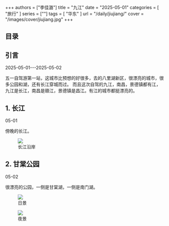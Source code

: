 +++
authors = ["李佳潞"]
title = "九江"
date = "2025-05-01"
categories = [
    "旅行"
]
series = [""]
tags = [
    "华东"
]
url = "/daily/jiujiang/"
cover = "/images/cover/jiujiang.jpg"
+++
<!DOCTYPE html>
<html lang="zh-CN">
<head>
    <meta charset="UTF-8">
    <meta name="viewport" content="width=device-width, initial-scale=1.0">
    <link rel="stylesheet" href="/assets/css/styles.css"> 
    <script src="/assets/js/toc.js"></script>    
</head>
<body>
    <article>
        <nav>
            <h2>目录</h2>
            <ul id="toc">
                <!-- 目录项会在这里动态生成 -->
            </ul>
        </nav>
        <section>
            <h2>引言</h2>
            <p>2025-05-01---2025-05-02</p>
            <p>         五一自驾游第一站，这城市比预想的好很多，去的八里湖新区，很漂亮的城市，很多公园和湖，还有长江穿城而过。
            而且这次自驾的九江，南昌，景德镇都有江，九江是长江，南昌是赣江，景德镇是昌江。有江的城市都挺漂亮的。</p>
        </section>
        <section>
            <h2>1. 长江</h2>
            <p>05-01<i class="fas fa-sun"></i></p>
            <p>         傍晚的长江。</p>
            <div class="container">
                <div class="image">
                    <figure>
                        <a data-fancybox="gallery" href="https://cdn.heirenlop.com/daily-record/jiujiang1.png">
    <img src="https://cdn.heirenlop.com/daily-record/jiujiang1.png" loading="lazy">
</a>
                        <figcaption>长江沿岸</figcaption>
                    </figure>
                </div>
            </div>
        </section>
        <section>
            <h2>2. 甘棠公园</h2>
            <p>05-02 <i class="fas fa-sun"></i></p>
            <p>         很漂亮的公园，一侧是甘棠湖，一侧是南门湖。</p>
            <div class="container">
                <div class="image">
                    <figure>
                        <a data-fancybox="gallery" href="https://cdn.heirenlop.com/daily-record/jiujiang3.png">
    <img src="https://cdn.heirenlop.com/daily-record/jiujiang3.png" loading="lazy">
</a>
                        <figcaption>日景</figcaption>
                    </figure>
                </div>
            </div>
            <div class="container">
                <div class="image">
                    <figure>
                        <a data-fancybox="gallery" href="https://cdn.heirenlop.com/daily-record/jiujiang2.png">
    <img src="https://cdn.heirenlop.com/daily-record/jiujiang2.png" loading="lazy">
</a>
                        <figcaption>夜景</figcaption>
                    </figure>
                </div>
            </div>
        </section>
    </article>
</body>
</html>